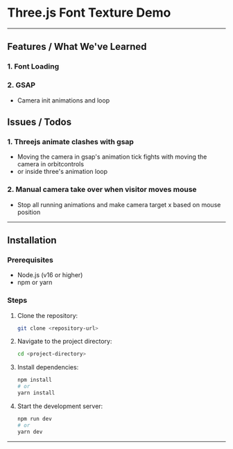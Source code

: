 # Three.js Font Texture Demo

---

## Features / What We've Learned

### 1. **Font Loading**

### 2. **GSAP**

- Camera init animations and loop

## Issues / Todos

### 1. **Threejs animate clashes with gsap**

- Moving the camera in gsap's animation tick fights with moving the camera in orbitcontrols
- or inside three's animation loop

### 2. **Manual camera take over when visitor moves mouse**

- Stop all running animations and make camera target x based on mouse position

---

## Installation

### Prerequisites

- Node.js (v16 or higher)
- npm or yarn

### Steps

1. Clone the repository:

   ```bash
   git clone <repository-url>
   ```

2. Navigate to the project directory:

   ```bash
   cd <project-directory>
   ```

3. Install dependencies:

   ```bash
   npm install
   # or
   yarn install
   ```

4. Start the development server:

   ```bash
   npm run dev
   # or
   yarn dev
   ```

---
